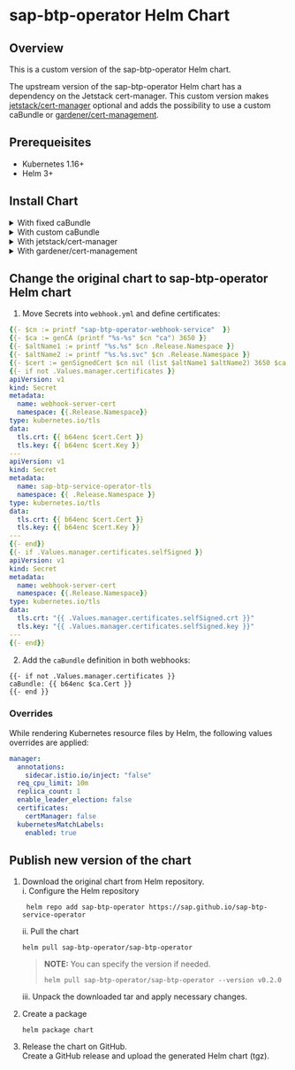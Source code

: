 # sap-btp-operator Helm Chart

## Overview  

This is a custom version of the sap-btp-operator Helm chart.

The upstream version of the sap-btp-operator Helm chart has a dependency on the Jetstack cert-manager. This custom version makes [jetstack/cert-manager](https://github.com/jetstack/cert-manager) optional and adds the possibility to use a custom caBundle or [gardener/cert-management](https://github.com/gardener/cert-management).

## Prerequeisites

* Kubernetes 1.16+
* Helm 3+

## Install Chart

<details>
<summary>With fixed caBundle</summary>

helm install sap-btp-operator . \
    --atomic \
    --create-namespace \
    --namespace=sap-btp-operator \
    --set manager.secret.clientid="<fill in>" \
    --set manager.secret.clientsecret="<fill in>" \
    --set manager.secret.url="<fill in>" \
    --set manager.secret.tokenurl="<fill in>" \
    --set cluster.id="<fill in>"

 </details>

<details>
<summary>With custom caBundle</summary>

helm install sap-btp-operator . \
    --atomic \
    --create-namespace \
    --namespace=sap-btp-operator \
    --set manager.secret.clientid="<fill in>" \
    --set manager.secret.clientsecret="<fill in>" \
    --set manager.secret.url="<fill in>" \
    --set manager.secret.tokenurl="<fill in>" \
    --set manager.certificates.selfSigned.caBundle="${CABUNDLE}" \
    --set manager.certificates.selfSigned.crt="${SERVERCRT}" \
    --set manager.certificates.selfSigned.key="${SERVERKEY}" \
    --set cluster.id="<fill in>"

 </details>

<details>
<summary>With jetstack/cert-manager</summary>

helm install sap-btp-operator . \
    --atomic \
    --create-namespace \
    --namespace=sap-btp-operator \
    --set manager.secret.clientid="<fill in>" \
    --set manager.secret.clientsecret="<fill in>" \
    --set manager.secret.url="<fill in>" \
    --set manager.secret.tokenurl="<fill in>" \
    --set manager.certificates.certManager=true \
    --set cluster.id="<fill in>"

  </details>

<details>
<summary>With gardener/cert-management</summary>

helm template sap-btp-operator . \
    --atomic \
    --create-namespace \
    --namespace=sap-btp-operator \
    --set manager.secret.clientid="<fill in>" \
    --set manager.secret.clientsecret="<fill in>" \
    --set manager.secret.url="<fill in>" \
    --set manager.secret.tokenurl="<fill in>" \
    --set manager.certificates.certManagement.caBundle="${CABUNDLE}" \
    --set manager.certificates.certManagement.crt=${CACRT} \
    --set manager.certificates.certManagement.key=${CAKEY} \
    --set cluster.id="<fill in>"

  </details>

## Change the original chart to sap-btp-operator Helm chart

1. Move Secrets into `webhook.yml` and define certificates:
```yaml
{{- $cn := printf "sap-btp-operator-webhook-service"  }}
{{- $ca := genCA (printf "%s-%s" $cn "ca") 3650 }}
{{- $altName1 := printf "%s.%s" $cn .Release.Namespace }}
{{- $altName2 := printf "%s.%s.svc" $cn .Release.Namespace }}
{{- $cert := genSignedCert $cn nil (list $altName1 $altName2) 3650 $ca }}
{{- if not .Values.manager.certificates }}
apiVersion: v1
kind: Secret
metadata:
  name: webhook-server-cert
  namespace: {{.Release.Namespace}}
type: kubernetes.io/tls
data:
  tls.crt: {{ b64enc $cert.Cert }}
  tls.key: {{ b64enc $cert.Key }}
---
apiVersion: v1
kind: Secret
metadata:
  name: sap-btp-service-operator-tls
  namespace: {{ .Release.Namespace }}
type: kubernetes.io/tls
data:
  tls.crt: {{ b64enc $cert.Cert }}
  tls.key: {{ b64enc $cert.Key }}
---
{{- end}}
{{- if .Values.manager.certificates.selfSigned }}
apiVersion: v1
kind: Secret
metadata:
  name: webhook-server-cert
  namespace: {{.Release.Namespace}}
type: kubernetes.io/tls
data:
  tls.crt: "{{ .Values.manager.certificates.selfSigned.crt }}"
  tls.key: "{{ .Values.manager.certificates.selfSigned.key }}"
---
{{- end}}
```
2. Add the `caBundle` definition in both webhooks:
```
{{- if not .Values.manager.certificates }}
caBundle: {{ b64enc $ca.Cert }}
{{- end }}
```

### Overrides
While rendering Kubernetes resource files by Helm, the following values overrides are applied:

```yaml
manager:
  annotations:
    sidecar.istio.io/inject: "false"
  req_cpu_limit: 10m
  replica_count: 1
  enable_leader_election: false
  certificates:
    certManager: false
  kubernetesMatchLabels:
    enabled: true
```

## Publish new version of the chart
1. Download the original chart from Helm repository.  
   i. Configure the Helm repository
   ```
    helm repo add sap-btp-operator https://sap.github.io/sap-btp-service-operator
   ```
   ii. Pull the chart
    ```
    helm pull sap-btp-operator/sap-btp-operator
    ```
   > **NOTE:** You can specify the version if needed.
    >```
    >helm pull sap-btp-operator/sap-btp-operator --version v0.2.0
    >```

   iii. Unpack the downloaded tar and apply necessary changes.

2. Create a package
    ```
    helm package chart 
    ```
3.  Release the chart on GitHub.  
Create a GitHub release and upload the generated Helm chart (tgz).